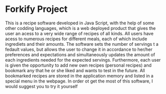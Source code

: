 # Forkify Project

This is a recipe software developed in Java Script, with the help of some other codding languages, which is a web deployed product that gives the user an acess to a very wide range of recipes of all kinds. All users have acess to numerous recipes for different meals, each of which include ingrediets and their amounts. The software sets the number of servings t a fedault values, but allows the user to change it in accordance to her/her preferences and expectations and simultaneously updates the amount of each ingredients needed for the expected servings. Furthermore, each user is given the opportunity to add new own recipes (personal recipes) and bookmark any that he or she liked and wants to test in the future. All bookmarked recipes are stored in the application memory and listed in a special menu in the webpage. In order ot get the most of this software, I would suggest you to try it yourself
